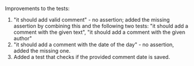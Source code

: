 Improvements to the tests:
1. "it should add valid comment" - no assertion; added the missing assertion by combining this and the following two tests: "it should add a comment with the given text", "it should add a comment with the given author"
2. "it should add a comment with the date of the day" - no assertion, added the missing one.
3. Added a test that checks if the provided comment date is saved.
